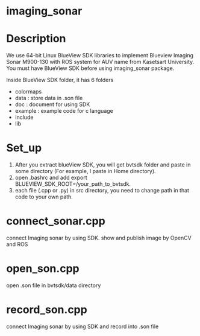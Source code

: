 # imaging_sonar
# Description
We use 64-bit Linux BlueView SDK libraries to implement Blueview Imaging Sonar M900-130 with ROS system for AUV name from Kasetsart University. You must have BlueView SDK before using imaging_sonar package. 

Inside BlueView SDK folder, it has 6 folders
- colormaps
- data : store data in .son file
- doc : document for using SDK
- example : example code for c language
- include
- lib

# Set_up
1. After you extract blueView SDK, you will get bvtsdk folder and paste in some directory (For example, I paste in Home directory).
2. open .bashrc and add export BLUEVIEW_SDK_ROOT=/your_path_to_bvtsdk.
3. each file (.cpp or .py) in src directory, you need to change path in that code to your own path.  

# connect_sonar.cpp
connect Imaging sonar by using SDK. show and publish image by OpenCV and ROS

# open_son.cpp
open .son file in bvtsdk/data directory 

# record_son.cpp 
connect Imaging sonar by using SDK and record into .son file
